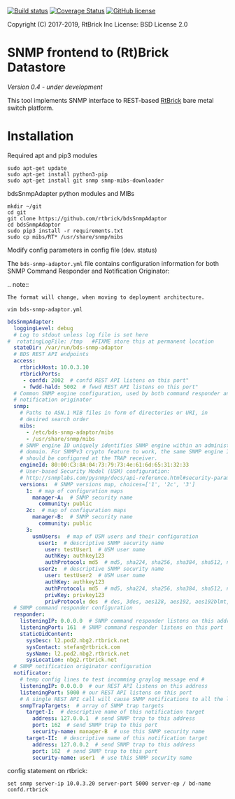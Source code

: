 
[![Build status](https://travis-ci.org/rtbrick/bdsSnmpAdaptor.svg?branch=master)](https://travis-ci.org/rtbrick/bdsSnmpAdaptor)
[![Coverage Status](https://img.shields.io/codecov/c/github/rtbrick/bdsSnmpAdaptor.svg)](https://codecov.io/github/rtbrick/bdsSnmpAdaptor)
[![GitHub license](https://img.shields.io/badge/license-BSD-blue.svg)](https://raw.githubusercontent.com/rtbrick/bdsSnmpAdaptor/master/LICENSE.rst)

Copyright (C) 2017-2019, RtBrick Inc
License: BSD License 2.0

# SNMP frontend to (Rt)Brick Datastore

*Version 0.4 - under development*

This tool implements SNMP interface to REST-based
[RtBrick](https://www.rtbrick.com) bare metal switch platform.

# Installation

Required apt and pip3 modules
```shell
sudo apt-get update
sudo apt-get install python3-pip
sudo apt-get install git snmp snmp-mibs-downloader
```

bdsSnmpAdapter python modules and MIBs
```shell
mkdir ~/git
cd git
git clone https://github.com/rtbrick/bdsSnmpAdaptor
cd bdsSnmpAdaptor
sudo pip3 install -r requirements.txt
sudo cp mibs/RT* /usr/share/snmp/mibs
```

Modify config parameters in config file (dev. status)

The `bds-snmp-adaptor.yml` file contains configuration information for both SNMP Command
Responder and Notification Originator:

.. note::

    The format will change, when moving to deployment architecture.

```shell
vim bds-snmp-adaptor.yml
```
```yaml
bdsSnmpAdapter:
  loggingLevel: debug
  # Log to stdout unless log file is set here
#  rotatingLogFile: /tmp   #FIXME store this at permanent location
  stateDir: /var/run/bds-snmp-adaptor
  # BDS REST API endpoints
  access:
    rtbrickHost: 10.0.3.10
    rtbrickPorts:
     - confd: 2002  # confd REST API listens on this port"
     - fwdd-hald: 5002  # fwwd REST API listens on this port"
  # Common SNMP engine configuration, used by both command responder and
  # notification originator
  snmp:
    # Paths to ASN.1 MIB files in form of directories or URI, in
    # desired search order
    mibs:
      - /etc/bds-snmp-adaptor/mibs
      - /usr/share/snmp/mibs
    # SNMP engine ID uniquely identifies SNMP engine within an administrative
    # domain. For SNMPv3 crypto feature to work, the same SNMP engine ID value
    # should be configured at the TRAP receiver.
    engineId: 80:00:C3:8A:04:73:79:73:4e:61:6d:65:31:32:33
    # User-based Security Model (USM) configuration:
    # http://snmplabs.com/pysnmp/docs/api-reference.html#security-parameters
    versions:  # SNMP versions map, choices=['1', '2c', '3']
      1:  # map of configuration maps
        manager-A:  # SNMP security name
          community: public
      2c:  # map of configuration maps
        manager-B:  # SNMP security name
          community: public
      3:
        usmUsers:  # map of USM users and their configuration
          user1:  # descriptive SNMP security name
            user: testUser1  # USM user name
            authKey: authkey123
            authProtocol: md5  # md5, sha224, sha256, sha384, sha512, none
          user2:  # descriptive SNMP security name
            user: testUser2  # USM user name
            authKey: authkey123
            authProtocol: md5  # md5, sha224, sha256, sha384, sha512, none
            privKey: privkey123
            privProtocol: des  # des, 3des, aes128, aes192, aes192blmt, aes256, aes256blmt, none
  # SNMP command responder configuration
  responder:
    listeningIP: 0.0.0.0  # SNMP command responder listens on this address
    listeningPort: 161  # SNMP command responder listens on this port
    staticOidContent:
      sysDesc: l2.pod2.nbg2.rtbrick.net
      sysContact: stefan@rtbrick.com
      sysName: l2.pod2.nbg2.rtbrick.net
      sysLocation: nbg2.rtbrick.net
  # SNMP notification originator configuration
  notificator:
    # temp config lines to test incomming graylog message end #
    listeningIP: 0.0.0.0  # our REST API listens on this address
    listeningPort: 5000 # our REST API listens on this port
    # A single REST API call will cause SNMP notifications to all the listed targets
    snmpTrapTargets:  # array of SNMP trap targets
      target-I:  # descriptive name of this notification target
        address: 127.0.0.1  # send SNMP trap to this address
        port: 162  # send SNMP trap to this port
        security-name: manager-B  # use this SNMP security name
      target-II:  # descriptive name of this notification target
        address: 127.0.0.2  # send SNMP trap to this address
        port: 162  # send SNMP trap to this port
        security-name: user1  # use this SNMP security name
```
config statement on rtbrick:
```shell
set snmp server-ip 10.0.3.20 server-port 5000 server-ep / bd-name confd.rtbrick
```
